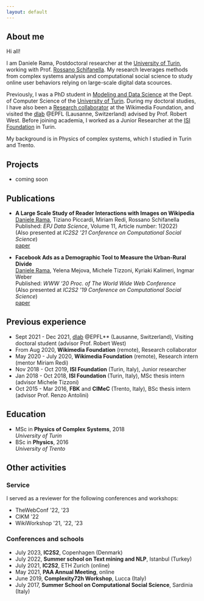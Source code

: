 ```yaml
---
layout: default
---
```


## About me

Hi all! 

I am Daniele Rama, Postdoctoral researcher at the [University of Turin](https://www.unito.it/), working with Prof. [Rossano Schifanella](http://www.di.unito.it/~schifane/). My research leverages methods from complex systems analysis and computational social science to study online user behaviors relying on large-scale digital data scources.

Previously, I was a PhD student in [Modeling and Data Science](https://dottorato-mds.campusnet.unito.it/do/home.pl) at the Dept. of Computer Science of the [University of Turin](https://www.unito.it/). During my doctoral studies, I have also been a [Research collaborator](https://www.mediawiki.org/wiki/Wikimedia_Research/Formal_collaborations) at the Wikimedia Foundation, and visited the [dlab](https://dlab.epfl.ch/) @EPFL (Lausanne, Switzerland) advised by Prof. Robert West. Before joining academia, I worked as a Junior Researcher at the [ISI Foundation](https://www.isi.it/en/home) in Turin.

My background is in Physics of complex systems, which I studied in Turin and Trento.

## Projects

* coming soon

## Publications

* **A Large Scale Study of Reader Interactions with Images on Wikipedia**  
<u>Daniele Rama</u>, Tiziano Piccardi, Miriam Redi, Rossano Schifanella  
Published: *EPJ Data Science*, Volume 11, Article number: 1(2022)  
(Also presented at *IC2S2 '21 Conference on Computational Social Science*)   
[paper](https://doi.org/10.1140/epjds/s13688-021-00312-8)

* **Facebook Ads as a Demographic Tool to Measure the Urban-Rural Divide**  
<u>Daniele Rama</u>, Yelena Mejova, Michele Tizzoni, Kyriaki Kalimeri, Ingmar Weber  
Published: *WWW ‘20 Proc. of The World Wide Web Conference*  
(Also presented at *IC2S2 '19 Conference on Computational Social Science*)  
[paper](https://doi.org/10.1145/3366423.3380118) 

## Previous experience

* Sept 2021 - Dec 2021, [dlab](https://dlab.epfl.ch/) @EPFL** (Lausanne, Switzerland), Visiting doctoral student (advisor Prof. Robert West)
* From Aug 2020, **Wikimedia Foundation** (remote), Research collaborator  
* May 2020 - July 2020, **Wikimedia Foundation** (remote), Research intern (mentor Miriam Redi)  
* Nov 2018 - Oct 2019, **ISI Foundation** (Turin, Italy), Junior researcher  
* Jan 2018 - Oct 2018, **ISI Foundation** (Turin, Italy), MSc thesis intern (advisor Michele Tizzoni)  
* Oct 2015 - Mar 2016, **FBK** and **CIMeC** (Trento, Italy), BSc thesis intern (advisor Prof. Renzo Antolini)

## Education

* MSc in **Physics of Complex Systems**, 2018  
*University of Turin*
* BSc in **Physics**, 2016  
*University of Trento*

## Other activities

### Service

I served as a reviewer for the following conferences and workshops:
* TheWebConf '22, '23
* CIKM '22
* WikiWorkshop '21, '22, '23

### Conferences and schools

* July 2023, **IC2S2**, Copenhagen (Denmark)
* July 2022, **Summer school on Text mining and NLP**, Istanbul (Turkey)
* July 2021, **IC2S2**, ETH Zurich (online)
* May 2021, **PAA Annual Meeting**, online
* June 2019, **Complexity72h Workshop**, Lucca (Italy)
* July 2017, **Summer School on Computational Social Science**, Sardinia (Italy)
